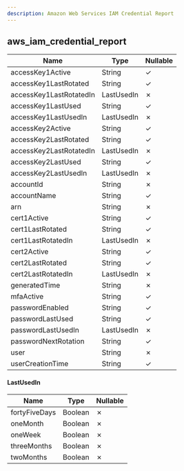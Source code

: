 ```yaml
---
description: Amazon Web Services IAM Credential Report
---
```

aws_iam_credential_report
-------------------------

| **Name**                | **Type**   | **Nullable** |
| ----------------------- | ---------- | ------------ |
| accessKey1Active        | String     | &check;      |
| accessKey1LastRotated   | String     | &check;      |
| accessKey1LastRotatedIn | LastUsedIn | &cross;      |
| accessKey1LastUsed      | String     | &check;      |
| accessKey1LastUsedIn    | LastUsedIn | &cross;      |
| accessKey2Active        | String     | &check;      |
| accessKey2LastRotated   | String     | &check;      |
| accessKey2LastRotatedIn | LastUsedIn | &cross;      |
| accessKey2LastUsed      | String     | &check;      |
| accessKey2LastUsedIn    | LastUsedIn | &cross;      |
| accountId               | String     | &cross;      |
| accountName             | String     | &check;      |
| arn                     | String     | &cross;      |
| cert1Active             | String     | &check;      |
| cert1LastRotated        | String     | &check;      |
| cert1LastRotatedIn      | LastUsedIn | &cross;      |
| cert2Active             | String     | &check;      |
| cert2LastRotated        | String     | &check;      |
| cert2LastRotatedIn      | LastUsedIn | &cross;      |
| generatedTime           | String     | &cross;      |
| mfaActive               | String     | &check;      |
| passwordEnabled         | String     | &check;      |
| passwordLastUsed        | String     | &check;      |
| passwordLastUsedIn      | LastUsedIn | &cross;      |
| passwordNextRotation    | String     | &check;      |
| user                    | String     | &cross;      |
| userCreationTime        | String     | &check;      |

#### LastUsedIn
| **Name**      | **Type** | **Nullable** |
| ------------- | -------- | ------------ |
| fortyFiveDays | Boolean  | &cross;      |
| oneMonth      | Boolean  | &cross;      |
| oneWeek       | Boolean  | &cross;      |
| threeMonths   | Boolean  | &cross;      |
| twoMonths     | Boolean  | &cross;      |
